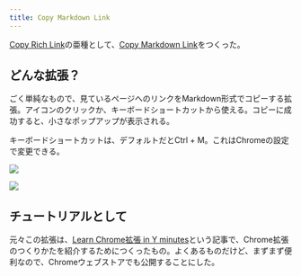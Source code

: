 ```yaml
---
title: Copy Markdown Link
---
```

[Copy Rich Link](https://chrome.google.com/webstore/detail/copy-rich-link/hikiamlgpdcabppakpmemaofmkgknpea)の亜種として、[Copy Markdown Link](https://chrome.google.com/webstore/detail/copy-markdown-link/gkceaaphhbeanfciglgpffnncfpipjpa)をつくった。

どんな拡張？
------

ごく単純なもので、見ているページへのリンクをMarkdown形式でコピーする拡張。アイコンのクリックか、キーボードショートカットから使える。コピーに成功すると、小さなポップアップが表示される。

キーボードショートカットは、デフォルトだとCtrl + M。これはChromeの設定で変更できる。

![](https://lh3.googleusercontent.com/OWkphBGhvFEdGlF67E1yjysijTcpXsK50CBSWIOjTLw2SnXMRK-RPxMJKemrzzz8oA7pJ71tm--k49BT42pCjPI22EpyvvEB9ynfXXl2mUzXX6VVEtLL2t8TChbYuMCkKSbQYAw3rw0S82aajzML8zFtc7ajLc-W-6BS2t5NTFg6OJWmy18sxM6GgevH)

![](https://lh4.googleusercontent.com/PJODxStAj54gnbeqnbsWxWvxIBhV5ea39wIW8VJ0cAtcYeBKr_V35nbJHBzLQUWCE_sES6DuahYkhDNOIm-CwxaIAqkEARjDYVunt6VX-uryuCwqG38vR3QXT3qHewwhrJq7WyjI0YaSZhcq6P_r2CdakMl7D3LWtMm81IRf3H3fB3p4bhPNLwgVFFwD)

チュートリアルとして
----------

元々この拡張は、[Learn Chrome拡張 in Y minutes](https://r7kamura.com/articles/2022-05-18-learn-chrome-extention-in-y-minutes)という記事で、Chrome拡張のつくりかたを紹介するためにつくったもの。よくあるものだけど、まずまず便利なので、Chromeウェブストアでも公開することにした。

